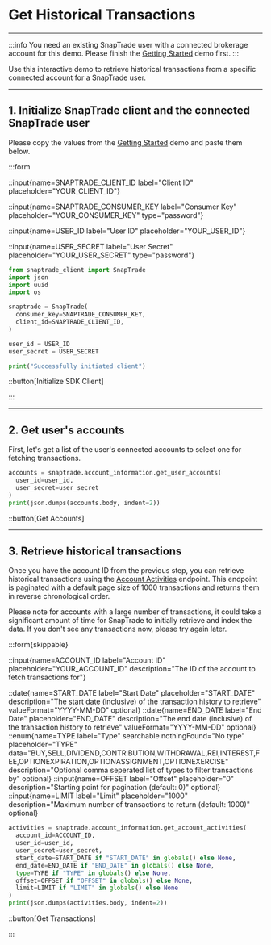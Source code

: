 # Get Historical Transactions

---

:::info
You need an existing SnapTrade user with a connected brokerage account for this demo. Please finish the [Getting Started](https://docs.snaptrade.com/demo/getting-started) demo first.
:::

Use this interactive demo to retrieve historical transactions from a specific connected account for a SnapTrade user.

---

## 1. Initialize SnapTrade client and the connected SnapTrade user

Please copy the values from the [Getting Started](https://docs.snaptrade.com/demo/getting-started) demo and paste them below.

:::form

::input{name=SNAPTRADE_CLIENT_ID label="Client ID" placeholder="YOUR_CLIENT_ID"}

::input{name=SNAPTRADE_CONSUMER_KEY label="Consumer Key" placeholder="YOUR_CONSUMER_KEY" type="password"}

::input{name=USER_ID label="User ID" placeholder="YOUR_USER_ID"}

::input{name=USER_SECRET label="User Secret" placeholder="YOUR_USER_SECRET" type="password"}

```python
from snaptrade_client import SnapTrade
import json
import uuid
import os

snaptrade = SnapTrade(
  consumer_key=SNAPTRADE_CONSUMER_KEY,
  client_id=SNAPTRADE_CLIENT_ID,
)

user_id = USER_ID
user_secret = USER_SECRET

print("Successfully initiated client")
```

::button[Initialize SDK Client]

:::

---

## 2. Get user's accounts

First, let's get a list of the user's connected accounts to select one for fetching transactions.

```python
accounts = snaptrade.account_information.get_user_accounts(
  user_id=user_id,
  user_secret=user_secret
)
print(json.dumps(accounts.body, indent=2))
```

::button[Get Accounts]

---

## 3. Retrieve historical transactions

Once you have the account ID from the previous step, you can retrieve historical transactions using the [Account Activities](https://docs.snaptrade.com/reference/Account%20Information/AccountInformation_getAccountActivities) endpoint. This endpoint is paginated with a default page size of 1000 transactions and returns them in reverse chronological order.

Please note for accounts with a large number of transactions, it could take a significant amount of time for SnapTrade to initially retrieve and index the data. If you don't see any transactions now, please try again later.

:::form{skippable}

::input{name=ACCOUNT_ID label="Account ID" placeholder="YOUR_ACCOUNT_ID" description="The ID of the account to fetch transactions for"}

::date{name=START_DATE label="Start Date" placeholder="START_DATE" description="The start date (inclusive) of the transaction history to retrieve" valueFormat="YYYY-MM-DD" optional}
::date{name=END_DATE label="End Date" placeholder="END_DATE" description="The end date (inclusive) of the transaction history to retrieve" valueFormat="YYYY-MM-DD" optional}
::enum{name=TYPE label="Type" searchable nothingFound="No type" placeholder="TYPE" data="BUY,SELL,DIVIDEND,CONTRIBUTION,WITHDRAWAL,REI,INTEREST,FEE,OPTIONEXPIRATION,OPTIONASSIGNMENT,OPTIONEXERCISE" description="Optional comma seperated list of types to filter transactions by" optional}
::input{name=OFFSET label="Offset" placeholder="0" description="Starting point for pagination (default: 0)" optional}
::input{name=LIMIT label="Limit" placeholder="1000" description="Maximum number of transactions to return (default: 1000)" optional}

```python
activities = snaptrade.account_information.get_account_activities(
  account_id=ACCOUNT_ID,
  user_id=user_id,
  user_secret=user_secret,
  start_date=START_DATE if "START_DATE" in globals() else None,
  end_date=END_DATE if "END_DATE" in globals() else None,
  type=TYPE if "TYPE" in globals() else None,
  offset=OFFSET if "OFFSET" in globals() else None,
  limit=LIMIT if "LIMIT" in globals() else None
)
print(json.dumps(activities.body, indent=2))
```

::button[Get Transactions]

:::

